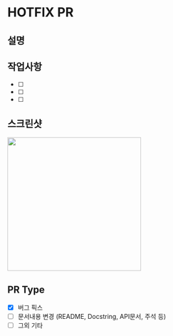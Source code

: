 # HOTFIX PR

## 설명


## 작업사항
- [ ] 
- [ ] 
- [ ] 


## 스크린샷
<p>
	<img src="", width="300" />
</p>


## PR Type
- [x] 버그 픽스
- [ ] 문서내용 변경  (README, Docstring, API문서, 주석 등)
- [ ] 그외 기타

